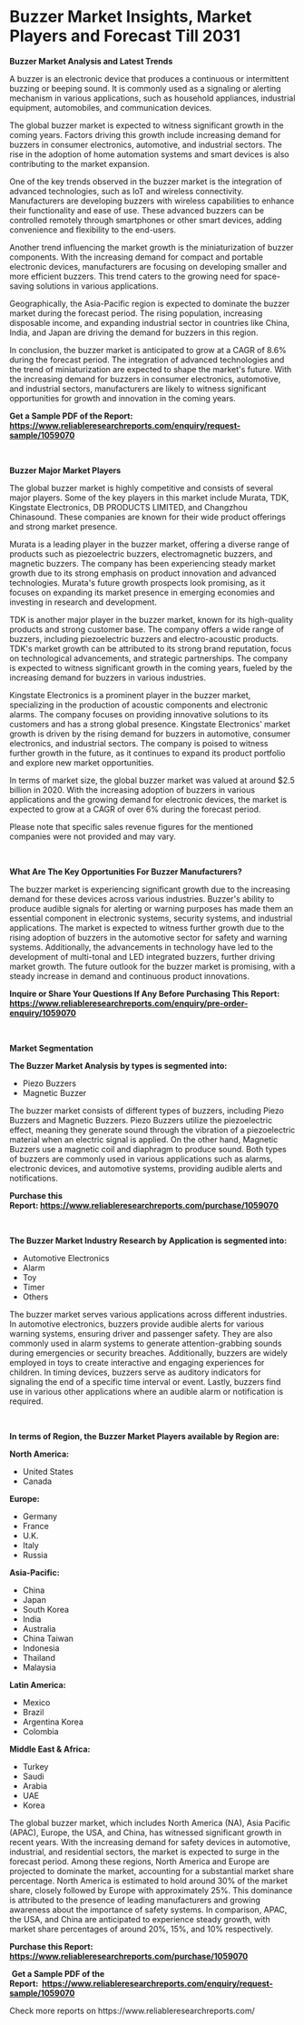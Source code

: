 <p><h1>Buzzer Market Insights, Market Players and Forecast Till 2031</h1></p><p><strong>Buzzer Market Analysis and Latest Trends</strong></p>
<p><p>A buzzer is an electronic device that produces a continuous or intermittent buzzing or beeping sound. It is commonly used as a signaling or alerting mechanism in various applications, such as household appliances, industrial equipment, automobiles, and communication devices.</p><p>The global buzzer market is expected to witness significant growth in the coming years. Factors driving this growth include increasing demand for buzzers in consumer electronics, automotive, and industrial sectors. The rise in the adoption of home automation systems and smart devices is also contributing to the market expansion.</p><p>One of the key trends observed in the buzzer market is the integration of advanced technologies, such as IoT and wireless connectivity. Manufacturers are developing buzzers with wireless capabilities to enhance their functionality and ease of use. These advanced buzzers can be controlled remotely through smartphones or other smart devices, adding convenience and flexibility to the end-users.</p><p>Another trend influencing the market growth is the miniaturization of buzzer components. With the increasing demand for compact and portable electronic devices, manufacturers are focusing on developing smaller and more efficient buzzers. This trend caters to the growing need for space-saving solutions in various applications.</p><p>Geographically, the Asia-Pacific region is expected to dominate the buzzer market during the forecast period. The rising population, increasing disposable income, and expanding industrial sector in countries like China, India, and Japan are driving the demand for buzzers in this region.</p><p>In conclusion, the buzzer market is anticipated to grow at a CAGR of 8.6% during the forecast period. The integration of advanced technologies and the trend of miniaturization are expected to shape the market's future. With the increasing demand for buzzers in consumer electronics, automotive, and industrial sectors, manufacturers are likely to witness significant opportunities for growth and innovation in the coming years.</p></p>
<p><strong>Get a Sample PDF of the Report:&nbsp; <a href="https://www.reliableresearchreports.com/enquiry/request-sample/1059070">https://www.reliableresearchreports.com/enquiry/request-sample/1059070</a></strong></p>
<p>&nbsp;</p>
<p><strong>Buzzer Major Market Players</strong></p>
<p><p>The global buzzer market is highly competitive and consists of several major players. Some of the key players in this market include Murata, TDK, Kingstate Electronics, DB PRODUCTS LIMITED, and Changzhou Chinasound. These companies are known for their wide product offerings and strong market presence.</p><p>Murata is a leading player in the buzzer market, offering a diverse range of products such as piezoelectric buzzers, electromagnetic buzzers, and magnetic buzzers. The company has been experiencing steady market growth due to its strong emphasis on product innovation and advanced technologies. Murata's future growth prospects look promising, as it focuses on expanding its market presence in emerging economies and investing in research and development.</p><p>TDK is another major player in the buzzer market, known for its high-quality products and strong customer base. The company offers a wide range of buzzers, including piezoelectric buzzers and electro-acoustic products. TDK's market growth can be attributed to its strong brand reputation, focus on technological advancements, and strategic partnerships. The company is expected to witness significant growth in the coming years, fueled by the increasing demand for buzzers in various industries.</p><p>Kingstate Electronics is a prominent player in the buzzer market, specializing in the production of acoustic components and electronic alarms. The company focuses on providing innovative solutions to its customers and has a strong global presence. Kingstate Electronics' market growth is driven by the rising demand for buzzers in automotive, consumer electronics, and industrial sectors. The company is poised to witness further growth in the future, as it continues to expand its product portfolio and explore new market opportunities.</p><p>In terms of market size, the global buzzer market was valued at around $2.5 billion in 2020. With the increasing adoption of buzzers in various applications and the growing demand for electronic devices, the market is expected to grow at a CAGR of over 6% during the forecast period.</p><p>Please note that specific sales revenue figures for the mentioned companies were not provided and may vary.</p></p>
<p>&nbsp;</p>
<p><strong>What Are The Key Opportunities For Buzzer Manufacturers?</strong></p>
<p><p>The buzzer market is experiencing significant growth due to the increasing demand for these devices across various industries. Buzzer's ability to produce audible signals for alerting or warning purposes has made them an essential component in electronic systems, security systems, and industrial applications. The market is expected to witness further growth due to the rising adoption of buzzers in the automotive sector for safety and warning systems. Additionally, the advancements in technology have led to the development of multi-tonal and LED integrated buzzers, further driving market growth. The future outlook for the buzzer market is promising, with a steady increase in demand and continuous product innovations.</p></p>
<p><strong>Inquire or Share Your Questions If Any Before Purchasing This Report: <a href="https://www.reliableresearchreports.com/enquiry/pre-order-enquiry/1059070">https://www.reliableresearchreports.com/enquiry/pre-order-enquiry/1059070</a></strong></p>
<p>&nbsp;</p>
<p><strong>Market Segmentation</strong></p>
<p><strong>The Buzzer Market Analysis by types is segmented into:</strong></p>
<p><ul><li>Piezo Buzzers</li><li>Magnetic Buzzer</li></ul></p>
<p><p>The buzzer market consists of different types of buzzers, including Piezo Buzzers and Magnetic Buzzers. Piezo Buzzers utilize the piezoelectric effect, meaning they generate sound through the vibration of a piezoelectric material when an electric signal is applied. On the other hand, Magnetic Buzzers use a magnetic coil and diaphragm to produce sound. Both types of buzzers are commonly used in various applications such as alarms, electronic devices, and automotive systems, providing audible alerts and notifications.</p></p>
<p><strong>Purchase this Report:&nbsp;<a href="https://www.reliableresearchreports.com/purchase/1059070">https://www.reliableresearchreports.com/purchase/1059070</a></strong></p>
<p>&nbsp;</p>
<p><strong>The Buzzer Market Industry Research by Application is segmented into:</strong></p>
<p><ul><li>Automotive Electronics</li><li>Alarm</li><li>Toy</li><li>Timer</li><li>Others</li></ul></p>
<p><p>The buzzer market serves various applications across different industries. In automotive electronics, buzzers provide audible alerts for various warning systems, ensuring driver and passenger safety. They are also commonly used in alarm systems to generate attention-grabbing sounds during emergencies or security breaches. Additionally, buzzers are widely employed in toys to create interactive and engaging experiences for children. In timing devices, buzzers serve as auditory indicators for signaling the end of a specific time interval or event. Lastly, buzzers find use in various other applications where an audible alarm or notification is required.</p></p>
<p>&nbsp;</p>
<p><strong>In terms of Region, the Buzzer Market Players available by Region are:</strong></p>
<p>
    <p> <strong> North America: </strong>
        <ul>
            <li>United States</li>
            <li>Canada</li>
        </ul>
        </p> 
    <p> <strong> Europe: </strong>
        <ul>
            <li>Germany</li>
            <li>France</li>
            <li>U.K.</li>
            <li>Italy</li>
            <li>Russia</li>
        </ul>
        </p> 
    <p> <strong> Asia-Pacific: </strong>
        <ul>
            <li>China</li>
            <li>Japan</li>
            <li>South Korea</li>
            <li>India</li>
            <li>Australia</li>
            <li>China Taiwan</li>
            <li>Indonesia</li>
            <li>Thailand</li>
            <li>Malaysia</li>
        </ul>
        </p> 
    <p> <strong> Latin America: </strong>
        <ul>
            <li>Mexico</li>
            <li>Brazil</li>
            <li>Argentina Korea</li>
            <li>Colombia</li>
        </ul>
        </p> 
    <p> <strong> Middle East & Africa: </strong>
        <ul>
            <li>Turkey</li>
            <li>Saudi</li>
            <li>Arabia</li>
            <li>UAE</li>
            <li>Korea</li>
        </ul>
    </p>
    </p>
<p><p>The global buzzer market, which includes North America (NA), Asia Pacific (APAC), Europe, the USA, and China, has witnessed significant growth in recent years. With the increasing demand for safety devices in automotive, industrial, and residential sectors, the market is expected to surge in the forecast period. Among these regions, North America and Europe are projected to dominate the market, accounting for a substantial market share percentage. North America is estimated to hold around 30% of the market share, closely followed by Europe with approximately 25%. This dominance is attributed to the presence of leading manufacturers and growing awareness about the importance of safety systems. In comparison, APAC, the USA, and China are anticipated to experience steady growth, with market share percentages of around 20%, 15%, and 10% respectively.</p></p>
<p><strong>Purchase this Report: <a href="https://www.reliableresearchreports.com/purchase/1059070">https://www.reliableresearchreports.com/purchase/1059070</a></strong></p>
<p>&nbsp;<strong>Get a Sample PDF of the Report:&nbsp;&nbsp;<a href="https://www.reliableresearchreports.com/enquiry/request-sample/1059070">https://www.reliableresearchreports.com/enquiry/request-sample/1059070</a></strong></p>
<p><strong></strong></p>
<p>Check more reports on https://www.reliableresearchreports.com/</p>